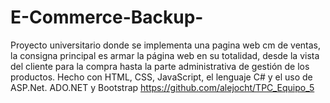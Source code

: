# E-Commerce-Backup-
Proyecto universitario donde se implementa una pagina web cm de ventas, la consigna principal es armar la página web en su totalidad, desde la vista del cliente para la compra hasta la parte administrativa de gestión de los productos. Hecho con HTML, CSS, JavaScript, el lenguaje C# y el uso de ASP.Net. ADO.NET y Bootstrap
https://github.com/alejocht/TPC_Equipo_5
